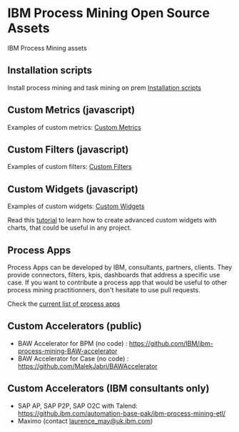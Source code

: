 # IBM Process Mining Open Source Assets
IBM Process Mining assets

## Installation scripts
Install process mining and task mining on prem [Installation scripts](./Installation_on_prem/README.md)
## Custom Metrics (javascript)
Examples of custom metrics: [Custom Metrics](./Custom%20Metrics/)
## Custom Filters (javascript)
Examples of custom filters:  [Custom Filters](./Custom%20Filters/)
## Custom Widgets (javascript)
Examples of custom widgets:  [Custom Widgets](./Custom%20Widgets/)

Read this [tutorial](./Custom%20Widgets/dimension_linechart/README.md) to learn how to create advanced custom widgets with charts, that could be useful in any project.

## Process Apps
Process Apps can be developed by IBM, consultants, partners, clients. They provide connectors, filters, kpis, dashboards that address a specific use case.
If you want to contribute a process app that would be useful to other process mining practitionners, don't hesitate to use pull requests.

Check the [current list of process apps](./Process%20Apps/README.md)

## Custom Accelerators (public)
- BAW Accelerator for BPM (no code) : https://github.com/IBM/ibm-process-mining-BAW-accelerator
- BAW Accelerator for Case (no code) : https://github.com/MalekJabri/BAWAccelerator

## Custom Accelerators (IBM consultants only)
- SAP AP, SAP P2P, SAP O2C with Talend: https://github.ibm.com/automation-base-pak/ibm-process-mining-etl/
- Maximo (contact laurence_may@uk.ibm.com)